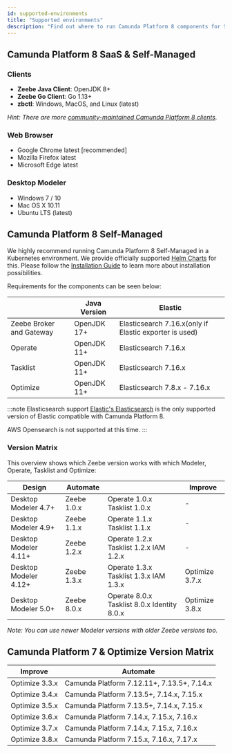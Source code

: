 ```yaml
---
id: supported-environments
title: "Supported environments"
description: "Find out where to run Camunda Platform 8 components for SaaS and Self-Managed, including Optimize for both Camunda Platform 8 and Camunda Platform 7."
---
```


## Camunda Platform 8 SaaS & Self-Managed



### Clients

- **Zeebe Java Client**: OpenJDK 8+
- **Zeebe Go Client**: Go 1.13+
- **zbctl**: Windows, MacOS, and Linux (latest)

_Hint: There are more [community-maintained Camunda Platform 8 clients](./apis-clients/community-clients/index.md)._

### Web Browser

- Google Chrome latest [recommended]
- Mozilla Firefox latest
- Microsoft Edge latest

### Desktop Modeler
- Windows 7 / 10
- Mac OS X 10.11
- Ubuntu LTS (latest)

## Camunda Platform 8 Self-Managed

We highly recommend running Camunda Platform 8 Self-Managed in a Kubernetes environment. We provide officially supported [Helm Charts](./self-managed/zeebe-deployment/kubernetes-helm/) for this. Please follow the [Installation Guide](./self-managed/platform-deployment/) to learn more about installation possibilities.

Requirements for the components can be seen below:

|  | Java Version | Elastic |
|---|---|---|
| Zeebe Broker and Gateway | OpenJDK 17+ | Elasticsearch 7.16.x(only if Elastic exporter is used) |
| Operate | OpenJDK 11+ | Elasticsearch 7.16.x |
| Tasklist | OpenJDK 11+ | Elasticsearch 7.16.x |
| Optimize | OpenJDK 11+ | Elasticsearch 7.8.x - 7.16.x |

:::note Elasticsearch support
[Elastic's Elasticsearch](https://www.elastic.co/elasticsearch/) is the only supported version of Elastic compatible with Camunda Platform 8. 

AWS Opensearch is not supported at this time.
:::

### Version Matrix

This overview shows which Zeebe version works with which Modeler, Operate, Tasklist and Optimize:

| Design | Automate |  | Improve |
|---|---|---|---|
| Desktop Modeler 4.7+ | Zeebe 1.0.x | Operate 1.0.x Tasklist 1.0.x | - |
| Desktop Modeler 4.9+ | Zeebe 1.1.x | Operate 1.1.x Tasklist 1.1.x | - |
| Desktop Modeler 4.11+ | Zeebe 1.2.x | Operate 1.2.x Tasklist 1.2.x IAM 1.2.x | - |
| Desktop Modeler 4.12+ | Zeebe 1.3.x | Operate 1.3.x Tasklist 1.3.x IAM 1.3.x | Optimize 3.7.x |
| Desktop Modeler 5.0+ | Zeebe 8.0.x | Operate 8.0.x Tasklist 8.0.x Identity 8.0.x | Optimize 3.8.x |

_Note: You can use newer Modeler versions with older Zeebe versions too._

## Camunda Platform 7 & Optimize Version Matrix

| Improve | Automate |
|---|---|
| Optimize 3.3.x | Camunda Platform 7.12.11+, 7.13.5+, 7.14.x |
| Optimize 3.4.x | Camunda Platform 7.13.5+, 7.14.x, 7.15.x |
| Optimize 3.5.x | Camunda Platform 7.13.5+, 7.14.x, 7.15.x |
| Optimize 3.6.x | Camunda Platform 7.14.x, 7.15.x, 7.16.x |
| Optimize 3.7.x | Camunda Platform 7.14.x, 7.15.x, 7.16.x |
| Optimize 3.8.x | Camunda Platform 7.15.x, 7.16.x, 7.17.x |
